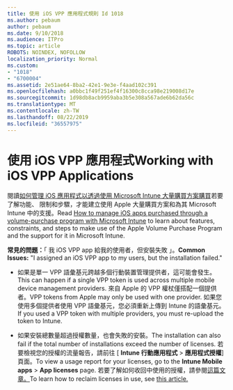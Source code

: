 ```yaml
---
title: 使用 iOS VPP 應用程式規則 Id 1018
ms.author: pebaum
author: pebaum
ms.date: 9/10/2018
ms.audience: ITPro
ms.topic: article
ROBOTS: NOINDEX, NOFOLLOW
localization_priority: Normal
ms.custom:
- "1018"
- "6700004"
ms.assetid: 2e51ae64-8ba2-42e1-9e3e-f4aad102c391
ms.openlocfilehash: a0bbc1f49f251ef4f16300c8cca98e219008d17e
ms.sourcegitcommit: 1d98db8acb9959aba3b5e308a567ade6b62da56c
ms.translationtype: MT
ms.contentlocale: zh-TW
ms.lasthandoff: 08/22/2019
ms.locfileid: "36557975"
---
```

# <a name="working-with-ios-vpp-applications"></a><span data-ttu-id="dacf4-102">使用 iOS VPP 應用程式</span><span class="sxs-lookup"><span data-stu-id="dacf4-102">Working with iOS VPP Applications</span></span>

<span data-ttu-id="dacf4-103">閱讀[如何管理 iOS 應用程式以透過使用 Microsoft Intune 大量購買方案購買](https://docs.microsoft.com/intune/vpp-apps-ios)若要了解功能、 限制和步驟，才能建立使用 Apple 大量購買方案和為其 Microsoft Intune 中的支援。</span><span class="sxs-lookup"><span data-stu-id="dacf4-103">Read [How to manage iOS apps purchased through a volume-purchase program with Microsoft Intune](https://docs.microsoft.com/intune/vpp-apps-ios) to learn about features, constraints, and steps to make use of the Apple Volume Purchase Program and the support for it in Microsoft Intune.</span></span>
  
 <span data-ttu-id="dacf4-104">**常見的問題：**「 我 iOS VPP app 給我的使用者，但安裝失敗 」。</span><span class="sxs-lookup"><span data-stu-id="dacf4-104">**Common Issues:** "I assigned an iOS VPP app to my users, but the installation failed."</span></span>
  
- <span data-ttu-id="dacf4-105">如果是單一 VPP 語彙基元跨越多個行動裝置管理提供者，這可能會發生。</span><span class="sxs-lookup"><span data-stu-id="dacf4-105">This can happen if a single VPP token is used across multiple mobile device management providers.</span></span> <span data-ttu-id="dacf4-106">來自 Apple 的 VPP 權杖僅搭配一個提供者。</span><span class="sxs-lookup"><span data-stu-id="dacf4-106">VPP tokens from Apple may only be used with one provider.</span></span> <span data-ttu-id="dacf4-107">如果您使用多個提供者使用 VPP 語彙基元，您必須重新上傳到 Intune 的語彙基元。</span><span class="sxs-lookup"><span data-stu-id="dacf4-107">If you used a VPP token with multiple providers, you must re-upload the token to Intune.</span></span>

- <span data-ttu-id="dacf4-108">如果安裝總數量超過授權數量，也會失敗的安裝。</span><span class="sxs-lookup"><span data-stu-id="dacf4-108">The installation can also fail if the total number of installations exceed the number of licenses.</span></span> <span data-ttu-id="dacf4-109">若要檢視您的授權的流量報告，請前往 [ **Intune 行動應用程式** \> **應用程式授權**] 頁面。</span><span class="sxs-lookup"><span data-stu-id="dacf4-109">To view a usage report for your licenses, go to the **Intune Mobile apps** \> **App licenses** page.</span></span> <span data-ttu-id="dacf4-110">若要了解如何收回中使用的授權，請參閱[這篇文章。](https://docs.microsoft.com/intune/vpp-apps-ios#revoking-app-licenses-and-deleting-tokens)</span><span class="sxs-lookup"><span data-stu-id="dacf4-110">To learn how to reclaim licenses in use, see [this article.](https://docs.microsoft.com/intune/vpp-apps-ios#revoking-app-licenses-and-deleting-tokens)</span></span>
